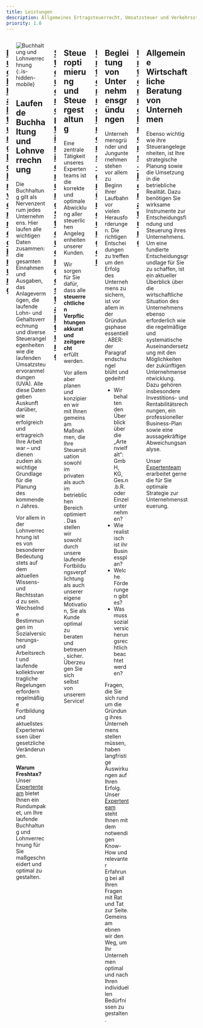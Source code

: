 ```yaml
---
title: Leistungen
description: Allgemeines Ertragsteuerrecht, Umsatzsteuer und Verkehrssteuern, Gründung und Begleitung von Start-Up Unternehmen, Beratung bei Betriebsübernahmen & Betriebsaufgaben sowie Umgründungen, betriebswirtschaftliche Beratung
priority: 1.0
---
```



<div class="columns is-multiline">
<div class="column is-3">
  <a href="#laufende-buchhaltung-und-lohnverrechnung" class="link">
    <h2 class="is-size-4">Buchhaltung<br>Lohnverrechnung</h2>
  </a>
</div>
<div class="column is-full is-hidden-tablet info" markdown="1" id="0">

![Buchhaltung und Lohnverrechnung](/images/leistungen.jpg "Buchhaltung und Lohnverrechnung"){:.is-hidden-mobile}

## Laufende Buchhaltung und Lohnverrechnung

Die Buchhaltung gilt als Nervenzentrum jedes Unternehmens. Hier laufen alle wichtigen Daten zusammen: die gesamten Einnahmen und Ausgaben, das Anlagevermögen, die laufende Lohn- und Gehaltsverrechnung und diverse Steuerangelegenheiten wie die laufenden Umsatzsteuervoranmeldungen (UVA). Alle diese Daten geben Auskunft darüber, wie erfolgreich und ertragreich Ihre Arbeit war – und dienen zudem als wichtige Grundlage für die Planung des kommenden Jahres.

Vor allem in der Lohnverrechnung ist es von besonderer Bedeutung stets auf dem aktuellen Wissens- und Rechtsstand zu sein. Wechselnde Bestimmungen im Sozialversicherungs- und Arbeitsrecht und laufende kollektivvertragliche Regelungen erfordern regelmäßige Fortbildung und aktuellstes Expertenwissen über gesetzliche Veränderungen.

**Warum Freshtax?**  
Unser [Expertenteam](/team) bietet Ihnen ein Rundumpaket, um Ihre laufende Buchhaltung und Lohnverrechnung für Sie maßgeschneidert und optimal zu gestalten.

</div>
<div class="column is-3">
  <a href="#steueroptimierung-und-steuergestaltung" class="link">
    <h2 class="is-size-4">Steueroptimierung<br>Steuergestaltung</h2>
  </a>
</div>
<div class="column is-full is-hidden-tablet info" markdown="1" id="1">

## Steueroptimierung und Steuergestaltung

Eine zentrale Tätigkeit unseres Expertenteams ist die korrekte und optimale Abwicklung aller steuerlichen Angelegenheiten unserer Kunden. 

Wir sorgen für Sie dafür, dass alle **steuerrechtlichen Verpflichtungen akkurat und zeitgerecht** erfüllt werden.

Vor allem aber planen und konzipieren wir mit Ihnen gemeinsam Maßnahmen, die Ihre Steuersituation sowohl im privaten als auch im betrieblichen Bereich optimiert. Das stellen wir sowohl durch unsere laufende Fortbildungsverpflichtung als auch unserer eigene Motivation, Sie als Kunde optimal zu beraten und betreuen, sicher. Überzeugen Sie sich selbst von unserem Service!

</div>
<div class="column is-3">
  <a href="#begleitung-von-unternehmensgrndungen" class="link">
    <h2 class="is-size-4">Unternehmens-<br>gründungen</h2>
  </a>
</div>
<div class="column is-full is-hidden-tablet info" markdown="1" id="2">

## Begleitung von Unternehmensgründungen 

Unternehmensgründer und Jungunternehmen stehen vor allem zu Beginn Ihrer Laufbahn vor vielen Herausforderungen. Die richtigen Entscheidungen zu treffen um den Erfolg des Unternehmens zu sichern, ist vor allem in der Gründungsphase essentiell. ABER: der Paragrafendschungel blüht und gedeiht! 

* Wir behalten den Überblick über die „Artenvielfalt“: GmbH, KG, Ges.n.b.R. oder Einzelunternehmen?
* Wie realistisch ist ihr Businessplan?
* Welche Förderungen gibt es?
* Was muss sozialversicherungsrechtlich beachtet werden?

Fragen, die Sie sich rund um die Gründung ihres Unternehmens stellen müssen, haben langfristige Auswirkungen auf Ihren Erfolg. Unser [Expertenteam](/team) steht Ihnen mit dem notwendigen Know-How und relevanter Erfahrung bei all Ihren Fragen mit Rat und Tat zur Seite. Gemeinsam ebnen wir den Weg, um Ihr Unternehmen optimal und nach Ihren individuellen Bedürfnissen zu gestalten.

</div>
<div class="column is-3">
  <a href="#allgemeine-wirtschaftliche-beratung-von-unternehmen" class="link">
    <h2 class="is-size-4">Unternehmens-<br>beratung</h2>
  </a>
</div>
<div class="column is-full is-hidden-tablet info" markdown="1" id="3">

## Allgemeine Wirtschaftliche Beratung von Unternehmen 

Ebenso wichtig wie ihre Steuerangelegenheiten, ist Ihre strategische Planung sowie die Umsetzung in die betriebliche Realität. Dazu benötigen Sie wirksame Instrumente zur Entscheidungsfindung und Steuerung ihres Unternehmens. Um eine fundierte Entscheidungsgrundlage für Sie zu schaffen, ist ein aktueller Überblick über die wirtschaftliche Situation des Unternehmens ebenso erforderlich wie die regelmäßige und systematische Auseinandersetzung mit den Möglichkeiten der zukünftigen Unternehmensentwicklung. Dazu gehören insbesondere Investitions- und Rentabilitätsrechnungen, ein professioneller Business-Plan sowie eine aussagekräftige Abweichungsanalyse. 

Unser [Expertenteam](/team) erarbeitet gerne die für Sie optimale Strategie zur Unternehmenssteuerung.

</div>
<div class="column is-full is-hidden-mobile" id="desktop"></div>
</div>


<script>
  var links = document.getElementsByClassName('link');

  Array.prototype.forEach.call(links, function(link, i) { 
    link.addEventListener('click', function (e) {
      e.preventDefault();
      toggle(i + '');
    });
  });

  var toggle = function (id) {
    var all = document.getElementsByClassName('info'),
        elem = document.getElementById(id),
        desktop = document.getElementById('desktop');

    if(window.innerWidth < 768) {
      // close all others
      Array.prototype.forEach.call(all, function(el) {
        if(el.id !== id) {
          el.classList.remove('open');
        }
      });
      elem.classList.toggle('open');
    } else {
      desktop.innerHTML = desktop.innerHTML === elem.innerHTML ? '' : elem.innerHTML; 
    }

    if(elem.classList.contains('open')) {
      window.scroll(0, elem.getElementsByTagName('h2')[0].offsetTop - 80);
      // elem.getElementsByTagName('h2')[0].scrollIntoView({ behavior: 'smooth' });
      // window.scrollBy({ top: 80, left: 0, behavior: 'smooth' }); // 80px = fixed header
    }
    
  };
</script>



